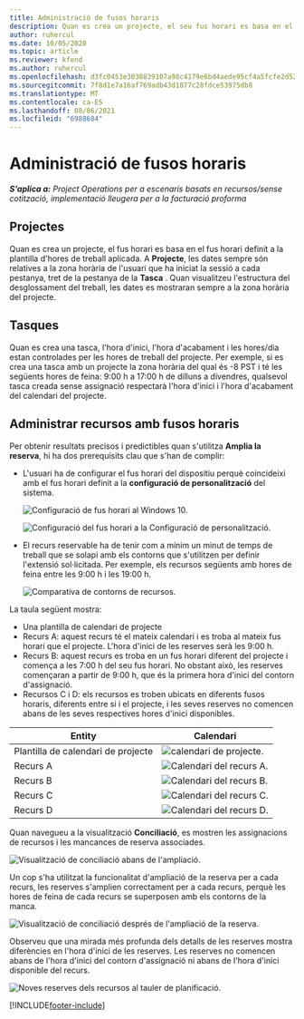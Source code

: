 ```yaml
---
title: Administració de fusos horaris
description: Quan es crea un projecte, el seu fus horari es basa en el fus horari definit a la plantilla d'hores de treball aplicada.
author: ruhercul
ms.date: 10/05/2020
ms.topic: article
ms.reviewer: kfend
ms.author: ruhercul
ms.openlocfilehash: d3fc0453e3038839107a98c4179e6bd4aede95cf4a5fcfe2d52f823b83029485
ms.sourcegitcommit: 7f8d1e7a16af769adb43d1877c28fdce53975db8
ms.translationtype: MT
ms.contentlocale: ca-ES
ms.lasthandoff: 08/06/2021
ms.locfileid: "6988684"
---
```

# <a name="manage-time-zones"></a>Administració de fusos horaris

_**S'aplica a:** Project Operations per a escenaris basats en recursos/sense cotització, implementació lleugera per a la facturació proforma_


## <a name="projects"></a>Projectes

Quan es crea un projecte, el fus horari es basa en el fus horari definit a la plantilla d'hores de treball aplicada. A **Projecte**, les dates sempre són relatives a la zona horària de l'usuari que ha iniciat la sessió a cada pestanya, tret de la pestanya de la **Tasca** . Quan visualitzeu l'estructura del desglossament del treball, les dates es mostraran sempre a la zona horària del projecte.

## <a name="tasks"></a>Tasques

Quan es crea una tasca, l'hora d'inici, l'hora d'acabament i les hores/dia estan controlades per les hores de treball del projecte. Per exemple, si es crea una tasca amb un projecte la zona horària del qual és -8 PST i té les següents hores de feina: 9:00 h a 17:00 h de dilluns a divendres, qualsevol tasca creada sense assignació respectarà l'hora d'inici i l'hora d'acabament del calendari del projecte.

## <a name="manage-resources-with-time-zones"></a>Administrar recursos amb fusos horaris

Per obtenir resultats precisos i predictibles quan s'utilitza **Amplia la reserva**, hi ha dos prerequisits clau que s'han de complir:  

- L'usuari ha de configurar el fus horari del dispositiu perquè coincideixi amb el fus horari definit a la **configuració de personalització** del sistema.
 
  ![Configuració de fus horari al Windows 10.](media/reconcile-assignments-03.png)

  ![Configuració del fus horari a la Configuració de personalització.](media/reconcile-assignments-04.png)
 
- El recurs reservable ha de tenir com a mínim un minut de temps de treball que se solapi amb els contorns que s'utilitzen per definir l'extensió sol·licitada. Per exemple, els recursos següents amb hores de feina entre les 9:00 h i les 19:00 h. 

  ![Comparativa de contorns de recursos.](media/reconcile-assignments-05.png)

La taula següent mostra:

- Una plantilla de calendari de projecte
- Recurs A: aquest recurs té el mateix calendari i es troba al mateix fus horari que el projecte. L'hora d'inici de les reserves serà les 9:00 h.
- Recurs B: aquest recurs es troba en un fus horari diferent del projecte i comença a les 7:00 h del seu fus horari. No obstant això, les reserves començaran a partir de 9:00 h, que és la primera hora d'inici del contorn d'assignació.
- Recursos C i D: els recursos es troben ubicats en diferents fusos horaris, diferents entre si i el projecte, i les seves reserves no comencen abans de les seves respectives hores d'inici disponibles.

|Entity  |Calendari  |
|-|-|
|Plantilla de calendari de projecte   | ![calendari de projecte.](media/reconcile-assignments-06.png) |
|Recurs A  | ![Calendari del recurs A.](media/reconcile-assignments-06.png) |
|Recurs B  |  ![Calendari del recurs B.](media/reconcile-assignments-07.png) |
|Recurs C  |  ![Calendari del recurs C.](media/reconcile-assignments-08.png) |
|Recurs D  | ![Calendari del recurs D.](media/reconcile-assignments-09.png)  |
 
Quan navegueu a la visualització **Conciliació**, es mostren les assignacions de recursos i les mancances de reserva associades.

![Visualització de conciliació abans de l'ampliació.](media/reconcile-assignments-10.png)

Un cop s'ha utilitzat la funcionalitat d'ampliació de la reserva per a cada recurs, les reserves s'amplien correctament per a cada recurs, perquè les hores de feina de cada recurs se superposen amb els contorns de la manca.

![Visualització de conciliació després de l'ampliació de la reserva.](media/reconcile-assignments-11.png) 

Observeu que una mirada més profunda dels detalls de les reserves mostra diferències en l'hora d'inici de les reserves. Les reserves no comencen abans de l'hora d'inici del contorn d'assignació ni abans de l'hora d'inici disponible del recurs.

![Noves reserves dels recursos al tauler de planificació.](media/reconcile-assignments-12.png)


[!INCLUDE[footer-include](../includes/footer-banner.md)]